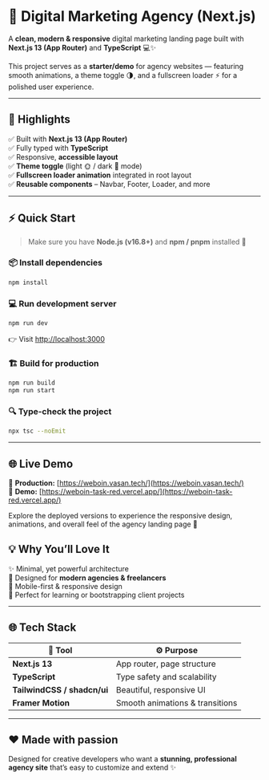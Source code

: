 # 🚀 **Digital Marketing Agency (Next.js)**  

A **clean, modern & responsive** digital marketing landing page built with **Next.js 13 (App Router)** and **TypeScript** 💻✨  

This project serves as a **starter/demo** for agency websites — featuring smooth animations, a theme toggle 🌗, and a fullscreen loader ⚡ for a polished user experience.  

---

## 🌟 **Highlights**

✅ Built with **Next.js 13 (App Router)**  
✅ Fully typed with **TypeScript**  
✅ Responsive, **accessible layout**  
✅ **Theme toggle** (light 🌞 / dark 🌙 mode)  
✅ **Fullscreen loader animation** integrated in root layout  
✅ **Reusable components** – Navbar, Footer, Loader, and more  

---

## ⚡ **Quick Start**

> Make sure you have **Node.js (v16.8+)** and **npm / pnpm** installed 🧩  

### 📦 Install dependencies  
```bash
npm install
```

### 💻 Run development server  
```bash
npm run dev
```
👉 Visit [http://localhost:3000](http://localhost:3000)

### 🏗️ Build for production  
```bash
npm run build
npm run start
```

### 🔍 Type-check the project  
```bash
npx tsc --noEmit
```

---

## 🌐 **Live Demo**

🎯 **Production:** [https://weboin.vasan.tech/](https://weboin.vasan.tech/)  
🚧 **Demo:** [https://weboin-task-red.vercel.app/](https://weboin-task-red.vercel.app/)  

Explore the deployed versions to experience the responsive design, animations, and overall feel of the agency landing page 🚀  



## 💡 **Why You’ll Love It**

✨ Minimal, yet powerful architecture  
🎨 Designed for **modern agencies & freelancers**  
📱 Mobile-first & responsive design  
🧠 Perfect for learning or bootstrapping client projects  

---

## 🌐 **Tech Stack**

| 🧰 Tool | ⚙️ Purpose |
|----------|-------------|
| **Next.js 13** | App router, page structure |
| **TypeScript** | Type safety and scalability |
| **TailwindCSS / shadcn/ui** | Beautiful, responsive UI |
| **Framer Motion** | Smooth animations & transitions |

---

## ❤️ **Made with passion**  
Designed for creative developers who want a **stunning, professional agency site** that’s easy to customize and extend ✨  

